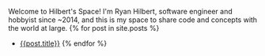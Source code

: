 Welcome to Hilbert's Space! I'm Ryan Hilbert, software engineer and hobbyist since ~2014, and this is my space to share code and concepts with the world at large.
{% for post in site.posts %}
- [{{post.title}}]({{post.url}})
{% endfor %}
